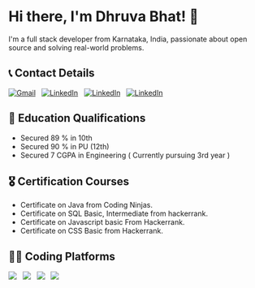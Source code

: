 # Hi there, I'm Dhruva Bhat! 👋

I'm a full stack developer from Karnataka, India, passionate about open source and solving real-world problems.

## 📞 Contact Details

<a href="mailto:dhruvabhat24@gmail.com"><img alt="Gmail" src="https://img.shields.io/badge/Gmail-D14836?style=for-the-badge&logo=gmail&logoColor=white" /></a> &nbsp;
<a href="https://www.linkedin.com/in/dhruvabhatsn/"><img alt="LinkedIn" src="https://img.shields.io/badge/LinkedIn-0077B5?style=for-the-badge&logo=linkedin&logoColor=white"/></a> &nbsp;
<a href="https://dhruvabhat.netlify.app/"><img alt="LinkedIn" src="https://img.shields.io/badge/website-000000?style=for-the-badge&logo=About.me&logoColor=white"/></a> &nbsp;
 <a href="https://linktr.ee/dhruva24"> <img alt="LinkedIn" src="https://img.shields.io/badge/linktree-39E09B?style=for-the-badge&logo=linktree&logoColor=white"/></a> &nbsp;

## 📖 Education Qualifications
  - Secured 89 % in 10th
  - Secured 90 % in PU (12th)
  - Secured 7 CGPA in Engineering ( Currently pursuing 3rd year )

## 🎖️ Certification Courses
 - Certificate on Java from Coding Ninjas.
 - Certificate on SQL Basic, Intermediate from hackerrank. 
 - Certificate on Javascript basic From Hackerrank.
 - Certificate on CSS Basic from Hackerrank.

## 👨‍💻 Coding Platforms
   <a href="https://www.hackerrank.com/dhruvabhat24"><img src="https://img.shields.io/badge/-Hackerrank-2EC866?style=for-the-badge&logo=HackerRank&logoColor=white"/></a> &nbsp;
   <a heref="https://leetcode.com/u/dhruvabhat/"><img src="https://img.shields.io/badge/-LeetCode-FFA116?style=for-the-badge&logo=LeetCode&logoColor=black"/></a> &nbsp;
  <a href="https://www.geeksforgeeks.org/user/dhruvab1dkd/"><img src="https://img.shields.io/badge/GeeksforGeeks-298D46?style=for-the-badge&logo=geeksforgeeks&logoColor=white"/></a> &nbsp;
      <a href="https://www.codechef.com/users/dhruva_77"><img src="https://img.shields.io/badge/Codechef-%23B92B27.svg?&style=for-the-badge&logo=Codechef&logoColor=white"/></a> &nbsp;
